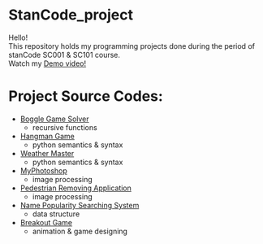 # StanCode_project
   Hello!   
   This repository holds my programming projects done during the period of stanCode SC001 & SC101 course.  
   Watch my [Demo video!](https://drive.google.com/drive/folders/1cJicSoz-0hWVb1S5-6USpwwWVRSIto7F?usp=sharing)     
     
# Project Source Codes:

* [Boggle Game Solver](https://github.com/EdenHuang2056/sc_project/blob/main/stancode_project/boggle_game_solver/boggle.py)
   * recursive functions
* [Hangman Game](https://github.com/EdenHuang2056/sc_project/blob/main/stancode_project/hangman/hangman.py)
   * python semantics & syntax
* [Weather Master](https://github.com/EdenHuang2056/sc_project/blob/main/stancode_project/weather_master/weather_master.py)
   * python semantics & syntax
* [MyPhotoshop](https://github.com/EdenHuang2056/sc_project/blob/main/stancode_project/myphotoshop/best_photoshop_award.py)
   * image processing
* [Pedestrian Removing Application](https://github.com/EdenHuang2056/sc_project/blob/main/stancode_project/pedestrian_removing_application/stanCodoshop.py)
   * image processing
* [Name Popularity Searching System](https://github.com/EdenHuang2056/sc_project/blob/main/stancode_project/name_popularity_searching_system/babygraphics.py)
   * data structure
* [Breakout Game](https://github.com/EdenHuang2056/sc_project/blob/main/stancode_project/break_out_game/breakout.py)
   * animation & game designing



